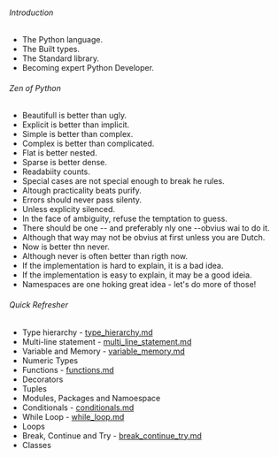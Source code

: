 ###### Introduction

- The Python language.
- The Built types.
- The Standard library.
- Becoming expert Python Developer.

###### Zen of Python
- Beautifull is better than ugly.
- Explicit is better than implicit.
- Simple is better than complex.
- Complex is better than complicated.
- Flat is better nested.
- Sparse is better dense.
- Readabiity counts.
- Special cases are not special enough to break he rules.
- Altough practicality beats purify.
- Errors should never pass silenty.
- Unless explicity silenced.
- In the face of ambiguity, refuse the temptation to guess.
- There should be one -- and preferably nly one --obvius wai to do it.
- Although that way may not be obvius at first unless you are Dutch.
- Now is better thn never.
- Although never is often better than rigth now.
- If the implementation is hard to explain, it is a bad idea.
- If the implementation is easy to explain, it may be a good ideia.
- Namespaces are one hoking great idea - let's do more of those!

###### Quick Refresher
- Type hierarchy - [type_hierarchy.md](type_hierarchy.md)
- Multi-line statement - [multi_line_statement.md](multi_line_statement.md)
- Variable and Memory - [variable_memory.md](variable_memory.md)
- Numeric Types
- Functions - [functions.md](functions.md)
- Decorators
- Tuples
- Modules, Packages and Namoespace
- Conditionals - [conditionals.md](conditionals.md)
- While Loop - [while_loop.md](while_loop.md)
- Loops
- Break, Continue and Try - [break_continue_try.md](break_continue_try.md)
- Classes